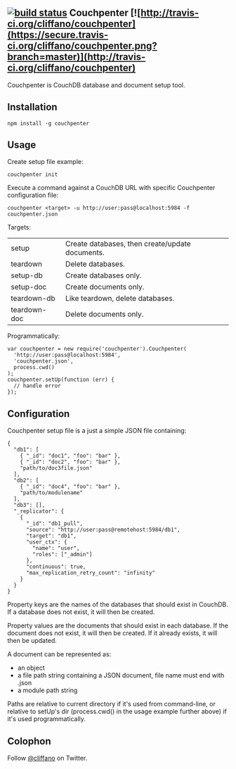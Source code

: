 [![build status](https://secure.travis-ci.org/cliffano/couchpenter.png)](http://travis-ci.org/cliffano/couchpenter)
Couchpenter [![http://travis-ci.org/cliffano/couchpenter](https://secure.travis-ci.org/cliffano/couchpenter.png?branch=master)](http://travis-ci.org/cliffano/couchpenter)
-----------

Couchpenter is CouchDB database and document setup tool.

Installation
------------

    npm install -g couchpenter 

Usage
-----

Create setup file example:

    couchpenter init

Execute a command against a CouchDB URL with specific Couchpenter configuration file:

    couchpenter <target> -u http://user:pass@localhost:5984 -f couchpenter.json

Targets:

<table>
<tr><td>setup</td><td>Create databases, then create/update documents.</td></tr>
<tr><td>teardown</td><td>Delete databases.</td></tr>
<tr><td>setup-db</td><td>Create databases only.</td></tr>
<tr><td>setup-doc</td><td>Create documents only.</td></tr>
<tr><td>teardown-db</td><td>Like teardown, delete databases.</td></tr>
<tr><td>teardown-doc</td><td>Delete documents only.</td></tr>
</table>

Programmatically:

    var couchpenter = new require('couchpenter').Couchpenter(
      'http://user:pass@localhost:5984',
      'couchpenter.json',
      process.cwd()
    );
    couchpenter.setUp(function (err) {
      // handle error
    });

Configuration
-------------

Couchpenter setup file is a just a simple JSON file containing:

    {
      "db1": [
        { "_id": "doc1", "foo": "bar" },
        { "_id": "doc2", "foo": "bar" },
        "path/to/doc3file.json"
      ],
      "db2": [
        { "_id": "doc4", "foo": "bar" },
        "path/to/modulename"
      ],
      "db3": [],
      "_replicator": {
        {
          "_id": "db1_pull",
          "source": "http://user:pass@remotehost:5984/db1",
          "target": "db1",
          "user_ctx": {
            "name": "user",
            "roles": ["_admin"]
          },
          "continuous": true,
          "max_replication_retry_count": "infinity"
        }
      }
    }

Property keys are the names of the databases that should exist in CouchDB. If a database does not exist, it will then be created.

Property values are the documents that should exist in each database. If the document does not exist, it will then be created. If it already exists, it will then be updated.

A document can be represented as:

* an object
* a file path string containing a JSON document, file name must end with .json
* a module path string

Paths are relative to current directory if it's used from command-line, or relative to setUp's dir (process.cwd() in the usage example further above) if it's used programmatically.

Colophon
--------

Follow [@cliffano](http://twitter.com/cliffano) on Twitter.
